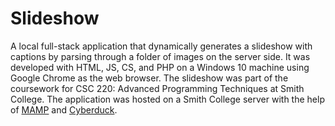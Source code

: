# Slideshow
A local full-stack application that dynamically generates a slideshow with captions by parsing through a folder of images on the server side. It was developed with HTML, JS, CS, and PHP on a Windows 10 machine using Google Chrome as the web browser. The slideshow was part of the coursework for CSC 220: Advanced Programming Techniques at Smith College. The application was hosted on a Smith College server with the help of [MAMP](https://www.mamp.info/en/windows/) and [Cyberduck](https://cyberduck.io/).